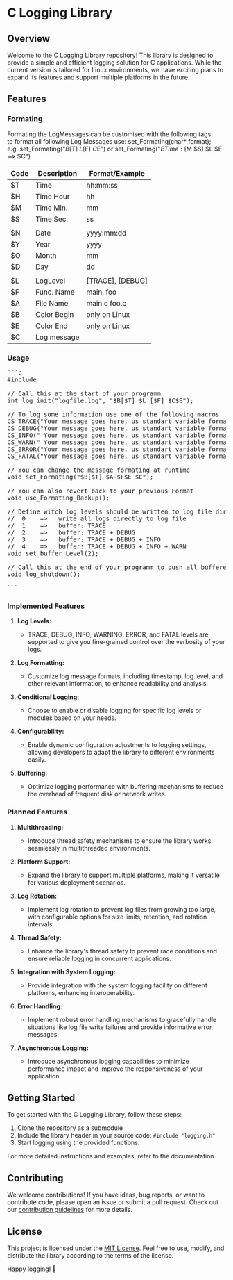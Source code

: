# C Logging Library

## Overview

Welcome to the C Logging Library repository! This library is designed to provide a simple and efficient logging solution for C applications. While the current version is tailored for Linux environments, we have exciting plans to expand its features and support multiple platforms in the future.

## Features

### Formating
Formating the LogMessages can be customised with the following tags<br>
to format all following Log Messages use: set_Formating(char* format);<br>
e.g. set_Formating("$B[$T] $L [$F]  $C$E")  or set_Formating("$BTime:[$M $S] $L $E ==> $C")

| Code | Description | Format/Example  |
|------|-------------|-----------------|
| $T   | Time        | hh:mm:ss        |
| $H   | Time Hour   | hh              |
| $M   | Time Min.   | mm              |
| $S   | Time Sec.   | ss              |
|      |             |                 |
| $N   | Date        | yyyy:mm:dd      |
| $Y	 | Year	      | yyyy            |
| $O	 | Month	      | mm              |
| $D	 | Day	      | dd              |
|      |             |                 |
| $L	 | LogLevel    | [TRACE], [DEBUG]|
| $F	 | Func. Name  | main, foo       |
| $A	 | File Name	| main.c foo.c    |
| $B	 | Color Begin	| only on Linux   |
| $E	 | Color End	| only on Linux   |
| $C	 | Log message |                 |


### Usage

<pre>
```c
#include <logger.h>

// Call this at the start of your programm
int log_init("logfile.log", "$B[$T] $L [$F] $C$E");

// To log some information use one of the following macros
CS_TRACE("Your message goes here, us standart variable formating int: %d, string: %s", someInt, someString)
CS_DEBUG("Your message goes here, us standart variable formating int: %d, string: %s", someInt, someString)
CS_INFO(" Your message goes here, us standart variable formating int: %d, string: %s", someInt, someString)
CS_WARN(" Your message goes here, us standart variable formating int: %d, string: %s", someInt, someString)
CS_ERROR("Your message goes here, us standart variable formating int: %d, string: %s", someInt, someString)
CS_FATAL("Your message goes here, us standart variable formating int: %d, string: %s", someInt, someString)

// You can change the message formating at runtime
void set_Formating("$B[$T] $A-$F$E $C");

// You can also revert back to your previous Format
void use_Formating_Backup();

// Define witch log levels should be written to log file directly and witch should be buffered
//  0    =>   write all logs directly to log file
//  1    =>   buffer: TRACE
//  2    =>   buffer: TRACE + DEBUG
//  3    =>   buffer: TRACE + DEBUG + INFO
//  4    =>   buffer: TRACE + DEBUG + INFO + WARN
void set_buffer_Level(2);

// Call this at the end of your programm to push all buffered messages into the log file
void log_shutdown();

```
</pre>

### Implemented Features

1. **Log Levels:**
   - TRACE, DEBUG, INFO, WARNING, ERROR, and FATAL levels are supported to give you fine-grained control over the verbosity of your logs.

2. **Log Formatting:**
   - Customize log message formats, including timestamp, log level, and other relevant information, to enhance readability and analysis.

3. **Conditional Logging:**
   - Choose to enable or disable logging for specific log levels or modules based on your needs.

4. **Configurability:**
   - Enable dynamic configuration adjustments to logging settings, allowing developers to adapt the library to different environments easily.

5. **Buffering:**
   - Optimize logging performance with buffering mechanisms to reduce the overhead of frequent disk or network writes.

### Planned Features

1. **Multithreading:**
   - Introduce thread safety mechanisms to ensure the library works seamlessly in multithreaded environments.

2. **Platform Support:**
   - Expand the library to support multiple platforms, making it versatile for various deployment scenarios.

3. **Log Rotation:**
   - Implement log rotation to prevent log files from growing too large, with configurable options for size limits, retention, and rotation intervals.

4. **Thread Safety:**
   - Enhance the library's thread safety to prevent race conditions and ensure reliable logging in concurrent applications.

5. **Integration with System Logging:**
   - Provide integration with the system logging facility on different platforms, enhancing interoperability.

6. **Error Handling:**
   - Implement robust error handling mechanisms to gracefully handle situations like log file write failures and provide informative error messages.

7. **Asynchronous Logging:**
   - Introduce asynchronous logging capabilities to minimize performance impact and improve the responsiveness of your application.

## Getting Started

To get started with the C Logging Library, follow these steps:

1. Clone the repository as a submodule
2. Include the library header in your source code: `#include "logging.h"`
3. Start logging using the provided functions.

For more detailed instructions and examples, refer to the documentation.

## Contributing

We welcome contributions! If you have ideas, bug reports, or want to contribute code, please open an issue or submit a pull request. Check out our [contribution guidelines](CONTRIBUTING.md) for more details.

## License

This project is licensed under the [MIT License](LICENSE). Feel free to use, modify, and distribute the library according to the terms of the license.

Happy logging! 📝
